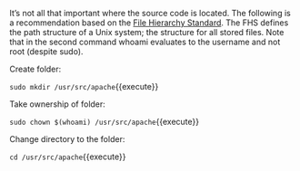 It’s not all that important where the source code is located. The following is a recommendation based on the [File Hierarchy Standard](http://www.pathname.com/fhs/). The FHS defines the path structure of a Unix system; the structure for all stored files. Note that in the second command whoami evaluates to the username and not root (despite sudo).

Create folder:

`sudo mkdir /usr/src/apache`{{execute}}

Take ownership of folder:

`sudo chown $(whoami) /usr/src/apache`{{execute}}

Change directory to the folder:

`cd /usr/src/apache`{{execute}}
